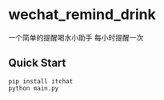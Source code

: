 # wechat_remind_drink
一个简单的提醒喝水小助手
每小时提醒一次

## Quick Start
```
pip install itchat
python main.py
```
